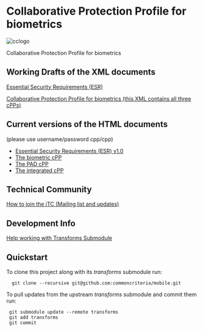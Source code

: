 Collaborative Protection Profile for biometrics
===============================================
![cclogo](https://github.com/nils-tekampe/cPP-biometrics/blob/master/output/images/cclogo.png "Logo Title Text 1")



Collaborative Protection Profile for biometrics

## Working Drafts of the XML documents
[Essential Security Requirements (ESR)](output/ESR.html)

[Collaborative Protection Profile for biometrics (this XML contains all three cPPs) ](https://github.com/nils-tekampe/cPP-biometrics/blob/master/input/biometricCPP.xml)

## Current versions of the HTML documents 

(please use username/password cpp/cpp)

- [Essential Security Requirements (ESR) v1.0](http://cpp.konfidas.de/output/ESR.html)
- [The biometric cPP](http://cpp.konfidas.de/output/biometricCPP_BIO.html)
- [The PAD cPP](http://cpp.konfidas.de/output/biometricCPP_PAD.html)
- [The integrated cPP](http://cpp.konfidas.de/output/biometricCPP_INT.html)

## Technical Community
[How to join the iTC (Mailing list and updates)](
tbd)

## Development Info
[Help working with Transforms Submodule](https://github.com/commoncriteria/transforms/wiki/Working-with-Transforms-as-a-Submodule)

## Quickstart
To clone this project along with its _transforms_ submodule run:

````
  git clone --recursive git@github.com:commoncriteria/mobile.git
````
To pull updates from the upstream _transforms_ submodule and commit them run:
````
 git submodule update --remote transforms
 git add transforms
 git commit
````
